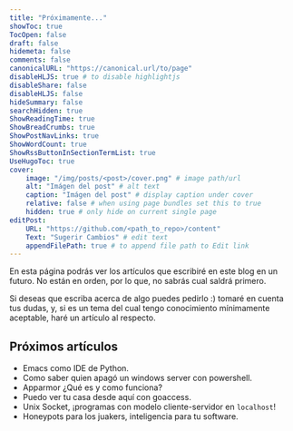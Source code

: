 ```yaml
---
title: "Próximamente..."
showToc: true
TocOpen: false
draft: false
hidemeta: false
comments: false
canonicalURL: "https://canonical.url/to/page"
disableHLJS: true # to disable highlightjs
disableShare: false
disableHLJS: false
hideSummary: false
searchHidden: true
ShowReadingTime: true
ShowBreadCrumbs: true
ShowPostNavLinks: true
ShowWordCount: true
ShowRssButtonInSectionTermList: true
UseHugoToc: true
cover:
    image: "/img/posts/<post>/cover.png" # image path/url
    alt: "Imágen del post" # alt text
    caption: "Imágen del post" # display caption under cover
    relative: false # when using page bundles set this to true
    hidden: true # only hide on current single page
editPost:
    URL: "https://github.com/<path_to_repo>/content"
    Text: "Sugerir Cambios" # edit text
    appendFilePath: true # to append file path to Edit link
---
```


En esta página podrás ver los artículos que escribiré en este blog en un futuro. No están en orden, por lo que, no sabrás cual saldrá primero.

Si deseas que escriba acerca de algo puedes pedirlo :) tomaré en cuenta tus dudas, y, si es un tema del cual tengo conocimiento mínimamente aceptable, haré un artículo al respecto.

## Próximos artículos

- Emacs como IDE de Python.
- Como saber quien apagó un windows server con powershell.
- Apparmor ¿Qué es y como funciona?
- Puedo ver tu casa desde aquí con goaccess.
- Unix Socket, ¡programas con modelo cliente-servidor en `localhost`!
- Honeypots para los juakers, inteligencia para tu software.
